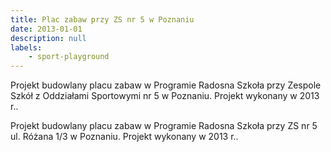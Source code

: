 ```yaml
---
title: Plac zabaw przy ZS nr 5 w Poznaniu
date: 2013-01-01
description: null
labels:
    - sport-playground
---
```


Projekt budowlany placu zabaw w Programie Radosna Szkoła przy Zespole Szkół z Oddziałami Sportowymi nr 5 w Poznaniu.
Projekt wykonany w 2013 r..

Projekt budowlany placu zabaw w Programie Radosna Szkoła przy ZS nr 5 ul. Różana 1/3 w Poznaniu.
Projekt wykonany w 2013 r..
